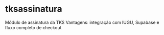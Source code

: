 # tksassinatura
Módulo de assinatura da TKS Vantagens: integração com IUGU, Supabase e fluxo completo de checkout
